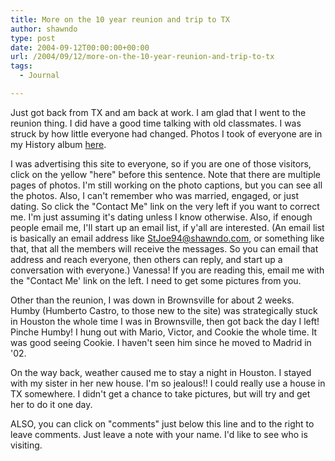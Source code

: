 ```yaml
---
title: More on the 10 year reunion and trip to TX
author: shawndo
type: post
date: 2004-09-12T00:00:00+00:00
url: /2004/09/12/more-on-the-10-year-reunion-and-trip-to-tx
tags:
  - Journal

---
```

Just got back from TX and am back at work. I am glad that I went to the reunion thing. I did have a good time talking with old classmates. I was struck by how little everyone had changed. Photos I took of everyone are in my History album [here][1].  

I was advertising this site to everyone, so if you are one of those visitors, click on the yellow "here" before this sentence. Note that there are multiple pages of photos. I'm still working on the photo captions, but you can see all the photos. Also, I can't remember who was married, engaged, or just dating. So click the "Contact Me" link on the very left if you want to correct me. I'm just assuming it's dating unless I know otherwise. Also, if enough people email me, I'll start up an email list, if y'all are interested. (An email list is basically an email address like StJoe94@shawndo.com, or something like that, that all the members will receive the messages. So you can email that address and reach everyone, then others can reply, and start up a conversation with everyone.) Vanessa! If you are reading this, email me with the "Contact Me' link on the left. I need to get some pictures from you.

Other than the reunion, I was down in Brownsville for about 2 weeks. Humby (Humberto Castro, to those new to the site) was strategically stuck in Houston the whole time I was in Brownsville, then got back the day I left! Pinche Humby! I hung out with Mario, Victor, and Cookie the whole time. It was good seeing Cookie. I haven't seen him since he moved to Madrid in '02. 

On the way back, weather caused me to stay a night in Houston. I stayed with my sister in her new house. I'm so jealous!! I could really use a house in TX somewhere. I didn't get a chance to take pictures, but will try and get her to do it one day.

ALSO, you can click on "comments" just below this line and to the right to leave comments. Just leave a note with your name. I'd like to see who is visiting.

 [1]: http://www.shawndo.com/modules.php?set\_albumName=album01&op=modload&name=gallery&file=index&include=view_album.php&page=1
